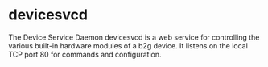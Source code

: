 
# devicesvcd

The Device Service Daemon devicesvcd is a web service for controlling the
various built-in hardware modules of a b2g device. It listens on the local TCP
port 80 for commands and configuration.

